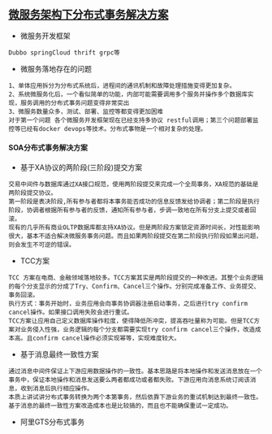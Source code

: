 ## [微服务架构下分布式事务解决方案](https://www.cnblogs.com/jiangyu666/p/8522547.html)

* 微服务开发框架
```text
Dubbo springCloud thrift grpc等
```

* 微服务落地存在的问题
```text
1、单体应用拆分为分布式系统后，进程间的通讯机制和故障处理措施变得更加复杂。
2、系统微服务化后，一个看似简单的功能，内部可能需要调用多个服务并操作多个数据库实现，服务调用的分布式事务问题变得非常突出
3、微服务数量众多，测试、部署、监控等都变得更加困难
对于第一个问题 各个微服务开发框架现在已经支持多协议 restful调用；第三个问题部署监控等已经有docker devops等技术。分布式事物是一个相对复杂的处理。

```

#### SOA分布式事务解决方案
* 基于XA协议的两阶段(三阶段)提交方案
```text
交易中间件与数据库通过XA接口规范，使用两阶段提交来完成一个全局事务，XA规范的基础是两阶段提交协议。
第一阶段是表决阶段,所有参与者都将本事务能否成功的信息反馈发给协调者；第二阶段是执行阶段，协调者根据所有参与者的反馈，通知所有参与者，步调一致地在所有分支上提交或者回滚。
现有的几乎所有商业OLTP数据库都支持XA协议。但是两阶段方案锁定资源时间长，对性能影响很大，基本不适合解决微服务事务问题。而且如果两阶段提交在第二阶段执行阶段如果出问题，则会发生不可逆的错误。

```

* TCC方案
```text
TCC 方案在电商、金融领域落地较多。TCC方案其实是两阶段提交的一种改进。其整个业务逻辑的每个分支显示的分成了Try、Confirm、Cancel三个操作。分别完成准备工作、业务提交、事务回滚。
执行方式：事务开始时，业务应用会向事务协调器注册启动事务，之后进行try confirm cancel操作。如果接口调用失败会进行重试。 
TCC方案让应用自己定义数据库操作粒度，使得降低所冲突，提高吞吐量称为可能。但是TCC方案对业务侵入性强，业务逻辑的每个分支都需要实现try confirm cancel三个操作，改造成本高。且confirm cancel操作必须实现幂等，实现难度较大。

```

* 基于消息最终一致性方案
```text
通过消息中间件保证上下游应用数据操作的一致性。基本思路是将本地操作和发送消息放在一个事务中，保证本地操作和消息发送要么两者都成功或者都失败。下游应用向消息系统订阅该消息，收到消息后执行相应操作。
本质上讲试讲分布式事务转换为两个本第事务，然后依靠下游业务的重试机制达到最终一致性。基于消息的最终一致性方案改造成本也是比较搞的，而且也不能确保重试一定成功。
```

* 阿里GTS分布式事务
```text

```